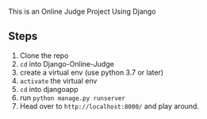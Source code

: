 This is an Online Judge Project Using Django

## Steps
1. Clone the repo
2. `cd` into Django-Online-Judge
3. create a virtual env (use python 3.7 or later)
4. `activate` the virtual env
5. `cd` into djangoapp
6. run `python manage.py runserver`
7. Head over to `http://localhost:8000/` and play around.

